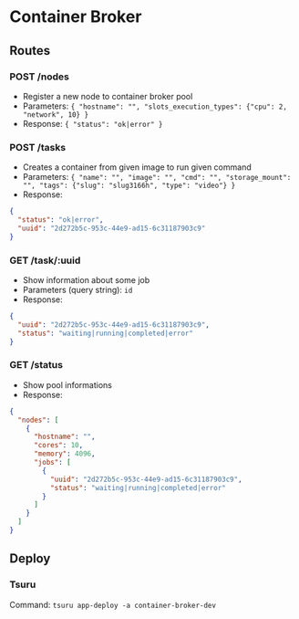 # Container Broker

## Routes

### POST /nodes
  - Register a new node to container broker pool
  - Parameters: `{ "hostname": "", "slots_execution_types": {"cpu": 2, "network", 10} }`
  - Response:   `{ "status": "ok|error" }`

### POST /tasks
  - Creates a container from given image to run given command
  - Parameters: `{ "name": "", "image": "", "cmd": "", "storage_mount": "", "tags": {"slug": "slug3166h", "type": "video"} }`
  - Response:
  ```json
  {
    "status": "ok|error",
    "uuid": "2d272b5c-953c-44e9-ad15-6c31187903c9"
  }
  ```

### GET /task/:uuid
  - Show information about some job
  - Parameters (query string): `id`
  - Response:
  ```json
  {
    "uuid": "2d272b5c-953c-44e9-ad15-6c31187903c9",
    "status": "waiting|running|completed|error"
  }
  ```

### GET /status
  - Show pool informations
  - Response:
  ```json
  {
    "nodes": [
      {
        "hostname": "",
        "cores": 10,
        "memory": 4096,
        "jobs": [
          {
            "uuid": "2d272b5c-953c-44e9-ad15-6c31187903c9",
            "status": "waiting|running|completed|error"
          }
        ]
      }
    ]
  }
  ```

## Deploy

### Tsuru
Command: `tsuru app-deploy -a container-broker-dev`










